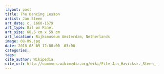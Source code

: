 ```yaml
---
layout: post
title: The Dancing Lesson
artist: Jan Steen
art_date: c. 1660-1679
art_type: Oil on Panel
art_size: 68.5 cm x 59 cm
art_location: Rijksmuseum Amsterdam, Netherlands
image: 08-09.jpg
date: 2016-08-09 12:00:00 -05:00
categories:
tags:
cite_author: Wikipedia
cite_url: http://commons.wikimedia.org/wiki/File:Jan_Havicksz._Steen_-_Kinderen_leren_een_poes_dansen,_bekend_als_%27De_dansles%27_-_Google_Art_Project.jpg
---
```

